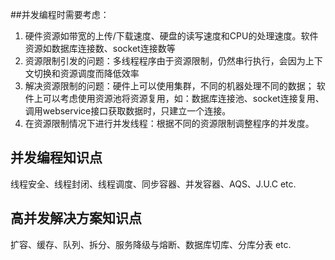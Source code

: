 ##并发编程时需要考虑：
1. 硬件资源如带宽的上传/下载速度、硬盘的读写速度和CPU的处理速度。软件资源如数据库连接数、socket连接数等
2. 资源限制引发的问题：多线程程序由于资源限制，仍然串行执行，会因为上下文切换和资源调度而降低效率
3. 解决资源限制的问题：硬件上可以使用集群，不同的机器处理不同的数据；
软件上可以考虑使用资源池将资源复用，如：数据库连接池、socket连接复用、调用webservice接口获取数据时，只建立一个连接。
4. 在资源限制情况下进行并发线程：根据不同的资源限制调整程序的并发度。


## 并发编程知识点
线程安全、线程封闭、线程调度、同步容器、并发容器、AQS、J.U.C etc.

## 高并发解决方案知识点
扩容、缓存、队列、拆分、服务降级与熔断、数据库切库、分库分表 etc.